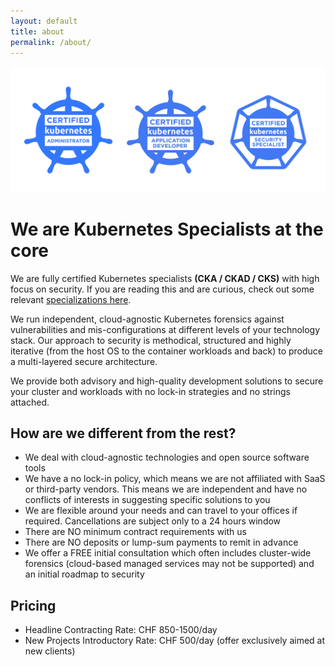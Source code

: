 ```yaml
---
layout: default
title: about
permalink: /about/
---
```


![Kubernetes Specilizations](/assets/images/kube-specs.png)

# We are Kubernetes Specialists at the core

We are fully certified Kubernetes specialists **(CKA / CKAD / CKS)** with high focus on security.
If you are reading this and are curious, check out some relevant [specializations here](https://www.credly.com/users/vincenzo-tagliavia/badges).

We run independent, cloud-agnostic Kubernetes forensics against vulnerabilities and mis-configurations at different levels of your technology stack.
Our approach to security is methodical, structured and highly iterative (from the host OS to the container workloads and back) to produce a multi-layered secure architecture.

We provide both advisory and high-quality development solutions to secure your cluster and workloads with no lock-in strategies and no strings attached.

## How are we different from the rest?

- We deal with cloud-agnostic technologies and open source software tools
- We have a no lock-in policy, which means we are not affiliated with SaaS or third-party vendors. This means we are independent and have no conflicts of interests in suggesting specific solutions to you
- We are flexible around your needs and can travel to your offices if required. Cancellations are subject only to a 24 hours window
- There are NO minimum contract requirements with us
- There are NO deposits or lump-sum payments to remit in advance
- We offer a FREE initial consultation which often includes cluster-wide forensics (cloud-based managed services may not be supported) and an initial roadmap to security

## Pricing

- Headline Contracting Rate: CHF 850-1500/day
- New Projects Introductory Rate: CHF 500/day (offer exclusively aimed at new clients)


